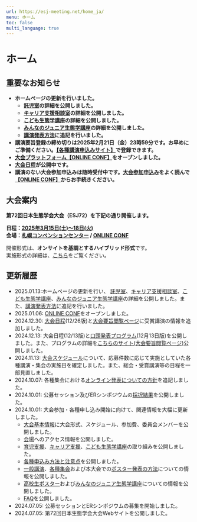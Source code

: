 ```yaml
---
url: https://esj-meeting.net/home_ja/
menu: ホーム
toc: false
multi_language: true
---
```


# ホーム

## 重要なお知らせ
- **ホームページの更新を行いました。**
	- **[託児室](childcare_ja#託児室)の詳細を公開しました。**
	- **[キャリア支援相談室](career_ja#キャリア支援相談窓口の開設について)の詳細を公開しました。**
	- **[こども生態学講座](children_ja)の詳細を公開しました。**
	- **[みんなのジュニア生態学講座](junior_ecolec_ja)の詳細を公開しました。**
	- **[講演発表方法](for_presentation_ja#発表にあたって)に追記を行いました。**
- **講演要旨登録の締め切りは2025年2月21日（金）23時59分です。お早めにご準備ください。[【各種講演申込みサイト】](https://iap-jp.org/esj/conf/login.php)で登録できます。**
- **[大会プラットフォーム【ONLINE CONF】](https://esj72.gakkai.online/)をオープンしました。**
- **[大会日程](program_ja#大会日程)が公開中です。**
- **講演のない大会参加申込みは随時受付中です。[大会参加申込み](regist_information_ja#大会参加申込み)をよく読んで[【ONLINE CONF】](https://esj72.gakkai.online/)からお手続きください。**

## 大会案内

**第72回日本生態学会大会（ESJ72）を下記の通り開催します。**

**日程：[2025年3月15日(土)〜18日(火)](basic_information_ja#スケジュール)**\
**会場：[札幌コンベンションセンター](venue_ja) / [ONLINE CONF](https://esj72.gakkai.online/)**

開催形式は、**オンサイトを基調とするハイブリッド形式**です。\
実施形式の詳細は、[こちら](basic_information_ja#大会形式)をご覧ください。

## 更新履歴
-   2025.01.13:ホームページの更新を行い、 [託児室](childcare_ja#託児室)、[キャリア支援相談室](career_ja#キャリア支援相談窓口の開設について)、[こども生態学講座](children_ja)、[みんなのジュニア生態学講座](junior_ecoloec_ja)の詳細を公開しました。また、[講演発表方法](for_presentation_ja#発表にあたって)に追記を行いました。
-   2025.01.06: [ONLINE CONF](https://esj72.gakkai.online/)をオープンしました。
-   2024.12.30: [大会日程](program_ja#大会日程)(12/26版)と[大会要旨閲覧ページ](https://esj.ne.jp/meeting/abst/index.html)に受賞講演の情報を追加しました。
-   2024.12.13: 大会日程(12/13版)と[口頭発表プログラム](program_ja#プログラム)(12月13日版)を公開しました。また、プログラムの詳細を[こちらのサイト(大会要旨閲覧ページ)](https://esj.ne.jp/meeting/abst/index.html)公開しました。
-	2024.11.13: [大会スケジュール](basic_information_ja#スケジュール)について、応募件数に応じて実施としていた各種講演・集会の実施日を確定しました。また、総会・受賞講演等の日程を一部見直しました。
-	2024.10.07: 各種集会における[オンライン発表についての方針](regist_session_ja#オンライン対応について)を追記しました。
-	2024.10.01: 公募セッション及びERシンポジウムの[採択結果](schedule_session_ja)を公開しました。
-	2024.10.01: 大会参加・各種申し込み開始に向けて、関連情報を大幅に更新しました。
	- [大会基本情報](basic_information_ja)に大会形式、スケジュール、参加費、委員会メンバーを公開しました。
	- [会場](venue_ja)へのアクセス情報を公開しました。
	- [育児支援](childcare_ja)、[キャリア支援](career_ja)、[こども生態学講座](children_ja)の取り組みを公開しました。
	- [各種申込み方法と注意点](regist_information_ja)を公開しました。
	- [一般講演](regist_oral_poster_ja)、[各種集会](regist_session_ja)および本大会での[ポスター発表の方法](for_presentation_ja)についての情報を公開しました。
	- [高校生ポスター](high_school_student_ja#高校生ポスター)および[みんなのジュニア生態学講座](high_school_student_ja#みんなのジュニア生態学講座)についての情報を公開しました。
	- [FAQ](faq_ja)を公開しました。
-   2024.07.05: 公募セッションとERシンポジウムの募集を開始しました。
-   2024.07.05: 第72回日本生態学会大会Webサイトを公開しました。